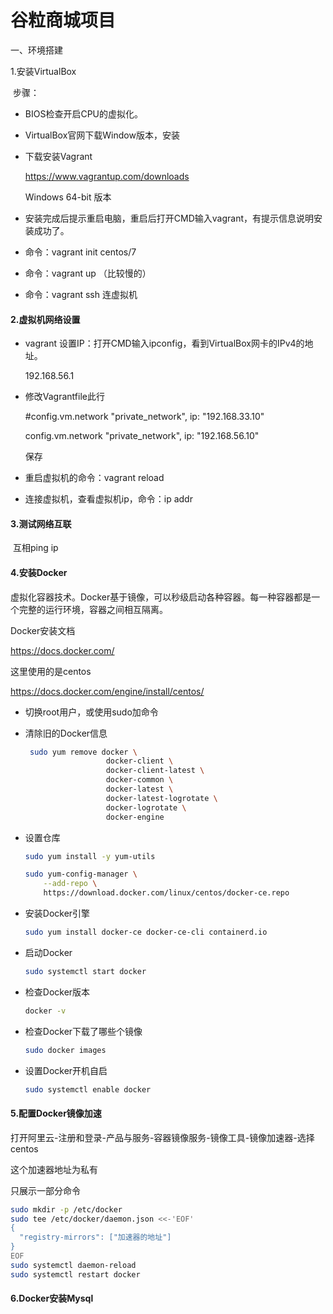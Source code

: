 # 谷粒商城项目

一、环境搭建

1.安装VirtualBox

​	步骤：

- BIOS检查开启CPU的虚拟化。

- VirtualBox官网下载Window版本，安装

- 下载安装Vagrant

  https://www.vagrantup.com/downloads

  Windows 64-bit 版本

- 安装完成后提示重启电脑，重启后打开CMD输入vagrant，有提示信息说明安装成功了。

- 命令：vagrant init centos/7

- 命令：vagrant up （比较慢的）

- 命令：vagrant ssh 连虚拟机

#### 2.虚拟机网络设置

- vagrant 设置IP：打开CMD输入ipconfig，看到VirtualBox网卡的IPv4的地址。

  192.168.56.1

- 修改Vagrantfile此行

  \#config.vm.network "private_network", ip: "192.168.33.10" 

  config.vm.network "private_network", ip: "192.168.56.10" 

  保存

- 重启虚拟机的命令：vagrant reload

- 连接虚拟机，查看虚拟机ip，命令：ip addr

#### 3.测试网络互联

​	互相ping ip

#### 4.安装Docker

虚拟化容器技术。Docker基于镜像，可以秒级启动各种容器。每一种容器都是一个完整的运行环境，容器之间相互隔离。

Docker安装文档

https://docs.docker.com/

这里使用的是centos

https://docs.docker.com/engine/install/centos/

- 切换root用户，或使用sudo加命令

- 清除旧的Docker信息

  ```bash
   sudo yum remove docker \
                    docker-client \
                    docker-client-latest \
                    docker-common \
                    docker-latest \
                    docker-latest-logrotate \
                    docker-logrotate \
                    docker-engine
  ```

- 设置仓库

  ```bash
  sudo yum install -y yum-utils
  
  sudo yum-config-manager \
      --add-repo \
      https://download.docker.com/linux/centos/docker-ce.repo
  ```

- 安装Docker引擎

  ```bash
  sudo yum install docker-ce docker-ce-cli containerd.io
  ```

- 启动Docker

  ```bash
  sudo systemctl start docker
  ```

- 检查Docker版本

  ```bash
  docker -v
  ```

- 检查Docker下载了哪些个镜像

  ```bash
  sudo docker images
  ```

- 设置Docker开机自启

  ```bash
  sudo systemctl enable docker
  ```

#### 5.配置Docker镜像加速

打开阿里云-注册和登录-产品与服务-容器镜像服务-镜像工具-镜像加速器-选择centos

这个加速器地址为私有

只展示一部分命令

```bash
sudo mkdir -p /etc/docker
sudo tee /etc/docker/daemon.json <<-'EOF'
{
  "registry-mirrors": ["加速器的地址"]
}
EOF
sudo systemctl daemon-reload
sudo systemctl restart docker
```

#### 6.Docker安装Mysql
